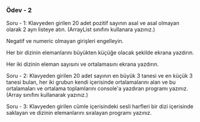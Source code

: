 ### Ödev - 2
Soru - 1: Klavyeden girilen 20 adet pozitif sayının asal ve asal olmayan olarak 2 ayrı listeye atın. (ArrayList sınıfını kullanara yazınız.)

Negatif ve numeric olmayan girişleri engelleyin.

Her bir dizinin elemanlarını büyükten küçüğe olacak şekilde ekrana yazdırın.

Her iki dizinin eleman sayısını ve ortalamasını ekrana yazdırın.

Soru - 2: Klavyeden girilen 20 adet sayının en büyük 3 tanesi ve en küçük 3 tanesi bulan, her iki grubun kendi içerisinde ortalamalarını alan ve bu ortalamaları ve ortalama toplamlarını console'a yazdıran programı yazınız. (Array sınıfını kullanarak yazınız.)

Soru - 3:
Klavyeden girilen cümle içerisindeki sesli harfleri bir dizi içerisinde saklayan ve dizinin elemanlarını sıralayan programı yazınız.
